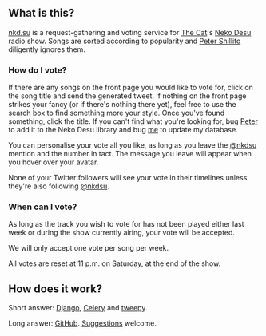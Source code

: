 ## What is this?

[nkd.su](http://nkd.su) is a request-gathering and voting service for [The
Cat](http://thisisthecat.com)'s [Neko
Desu](http://www.thisisthecat.com/index.php/neko-desu) radio show. Songs are
sorted according to popularity and <a
href="http://twitter.com/theshillito">Peter Shillito</a> diligently ignores
them.

### How do I vote?

If there are any songs on the front page you would like to vote for, click on
the song title and send the generated tweet. If nothing on the front page
strikes your fancy (or if there's nothing there yet), feel free to use the
search box to find something more your style. Once you've found something,
click the title. If you can't find what you're looking for, bug
[Peter](http://twitter.com/theshillito) to add it to the Neko Desu library and
bug [me](http://twitter.com/mftb) to update my database.

You can personalise your vote all you like, as long as you leave the
[@nkdsu](http://twitter.com/nkdus) mention and the number in tact. The message
you leave will appear when you hover over your avatar.

None of your Twitter followers will see your vote in their timelines unless
they're also following [@nkdsu](http://twitter.com/nkdsu).

### When can I vote?

As long as the track you wish to vote for has not been played either last week
or during the show currently airing, your vote will be accepted. 

We will only accept one vote per song per week.

All votes are reset at 11&nbsp;p.m. on Saturday, at the end of the show.

## How does it work?

Short answer: [Django](https://www.djangoproject.com), [Celery](http://celeryproject.org) and [tweepy](http://tweepy.github.com).

Long answer: [GitHub](https://github.com/colons/nkdsu). [Suggestions](https://github.com/colons/nkdsu/issues/new) welcome.


